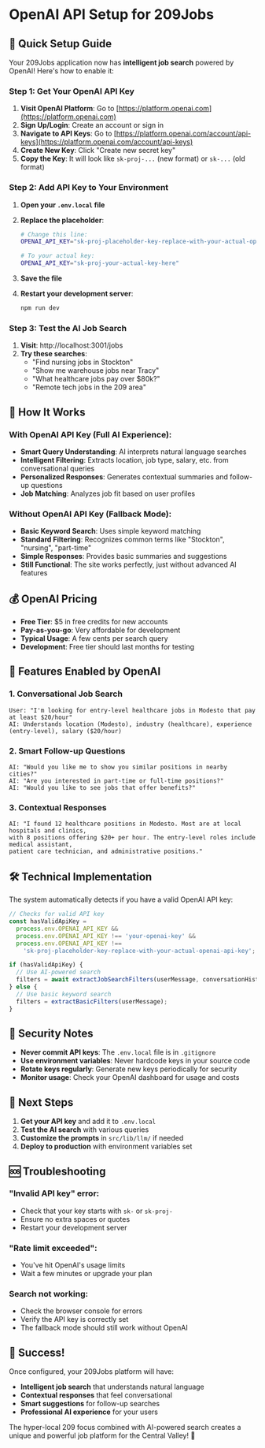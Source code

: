 # OpenAI API Setup for 209Jobs

## 🚀 Quick Setup Guide

Your 209Jobs application now has **intelligent job search** powered by OpenAI! Here's how to enable it:

### Step 1: Get Your OpenAI API Key

1. **Visit OpenAI Platform**: Go to [https://platform.openai.com](https://platform.openai.com)
2. **Sign Up/Login**: Create an account or sign in
3. **Navigate to API Keys**: Go to [https://platform.openai.com/account/api-keys](https://platform.openai.com/account/api-keys)
4. **Create New Key**: Click "Create new secret key"
5. **Copy the Key**: It will look like `sk-proj-...` (new format) or `sk-...` (old format)

### Step 2: Add API Key to Your Environment

1. **Open your `.env.local` file**
2. **Replace the placeholder**:

   ```bash
   # Change this line:
   OPENAI_API_KEY="sk-proj-placeholder-key-replace-with-your-actual-openai-api-key"

   # To your actual key:
   OPENAI_API_KEY="sk-proj-your-actual-key-here"
   ```

3. **Save the file**
4. **Restart your development server**:
   ```bash
   npm run dev
   ```

### Step 3: Test the AI Job Search

1. **Visit**: http://localhost:3001/jobs
2. **Try these searches**:
   - "Find nursing jobs in Stockton"
   - "Show me warehouse jobs near Tracy"
   - "What healthcare jobs pay over $80k?"
   - "Remote tech jobs in the 209 area"

## 🤖 How It Works

### With OpenAI API Key (Full AI Experience):

- **Smart Query Understanding**: AI interprets natural language searches
- **Intelligent Filtering**: Extracts location, job type, salary, etc. from conversational queries
- **Personalized Responses**: Generates contextual summaries and follow-up questions
- **Job Matching**: Analyzes job fit based on user profiles

### Without OpenAI API Key (Fallback Mode):

- **Basic Keyword Search**: Uses simple keyword matching
- **Standard Filtering**: Recognizes common terms like "Stockton", "nursing", "part-time"
- **Simple Responses**: Provides basic summaries and suggestions
- **Still Functional**: The site works perfectly, just without advanced AI features

## 💰 OpenAI Pricing

- **Free Tier**: $5 in free credits for new accounts
- **Pay-as-you-go**: Very affordable for development
- **Typical Usage**: A few cents per search query
- **Development**: Free tier should last months for testing

## 🔧 Features Enabled by OpenAI

### 1. **Conversational Job Search**

```
User: "I'm looking for entry-level healthcare jobs in Modesto that pay at least $20/hour"
AI: Understands location (Modesto), industry (healthcare), experience (entry-level), salary ($20/hour)
```

### 2. **Smart Follow-up Questions**

```
AI: "Would you like me to show you similar positions in nearby cities?"
AI: "Are you interested in part-time or full-time positions?"
AI: "Would you like to see jobs that offer benefits?"
```

### 3. **Contextual Responses**

```
AI: "I found 12 healthcare positions in Modesto. Most are at local hospitals and clinics,
with 8 positions offering $20+ per hour. The entry-level roles include medical assistant,
patient care technician, and administrative positions."
```

## 🛠️ Technical Implementation

The system automatically detects if you have a valid OpenAI API key:

```typescript
// Checks for valid API key
const hasValidApiKey =
  process.env.OPENAI_API_KEY &&
  process.env.OPENAI_API_KEY !== 'your-openai-key' &&
  process.env.OPENAI_API_KEY !==
    'sk-proj-placeholder-key-replace-with-your-actual-openai-api-key';

if (hasValidApiKey) {
  // Use AI-powered search
  filters = await extractJobSearchFilters(userMessage, conversationHistory);
} else {
  // Use basic keyword search
  filters = extractBasicFilters(userMessage);
}
```

## 🚨 Security Notes

- **Never commit API keys**: The `.env.local` file is in `.gitignore`
- **Use environment variables**: Never hardcode keys in your source code
- **Rotate keys regularly**: Generate new keys periodically for security
- **Monitor usage**: Check your OpenAI dashboard for usage and costs

## 🎯 Next Steps

1. **Get your API key** and add it to `.env.local`
2. **Test the AI search** with various queries
3. **Customize the prompts** in `src/lib/llm/` if needed
4. **Deploy to production** with environment variables set

## 🆘 Troubleshooting

### "Invalid API key" error:

- Check that your key starts with `sk-` or `sk-proj-`
- Ensure no extra spaces or quotes
- Restart your development server

### "Rate limit exceeded":

- You've hit OpenAI's usage limits
- Wait a few minutes or upgrade your plan

### Search not working:

- Check the browser console for errors
- Verify the API key is correctly set
- The fallback mode should still work without OpenAI

## 🎉 Success!

Once configured, your 209Jobs platform will have:

- **Intelligent job search** that understands natural language
- **Contextual responses** that feel conversational
- **Smart suggestions** for follow-up searches
- **Professional AI experience** for your users

The hyper-local 209 focus combined with AI-powered search creates a unique and powerful job platform for the Central Valley! 🚀
